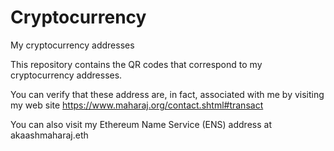 # Cryptocurrency
My cryptocurrency addresses

This repository contains the QR codes that correspond to my cryptocurrency addresses.

You can verify that these address are, in fact, associated with me by visiting my web site
https://www.maharaj.org/contact.shtml#transact

You can also visit my Ethereum Name Service (ENS) address at
akaashmaharaj.eth
